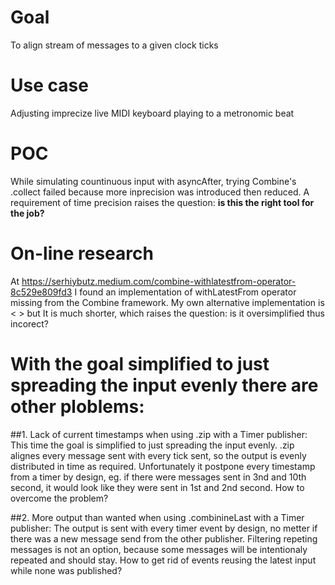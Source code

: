 # Goal
To align stream of messages to a given clock ticks

# Use case
Adjusting imprecize live MIDI keyboard playing to a metronomic beat

# POC
While simulating countinuous input with asyncAfter, trying Combine's .collect failed because more inprecision was introduced then reduced.
A requirement of time precision raises the question: **is this the right tool for the job?**

# On-line research
At https://serhiybutz.medium.com/combine-withlatestfrom-operator-8c529e809fd3 I found an implementation of withLatestFrom operator missing from the Combine framework. My own alternative implementation is < > but It is much shorter, which raises the question: is it oversimplified thus incorect?

# With the goal simplified to just spreading the input evenly there are other ploblems:

##1. Lack of current timestamps when using .zip with a Timer publisher:
This time the goal is simplified to just spreading the input evenly.
.zip alignes every message sent with every tick sent, so the output is evenly distributed in time as required.
Unfortunately it postpone every timestamp from a timer by design, eg. if there were messages sent in 3nd and 10th second, it would look like they were sent in 1st and 2nd second. How to overcome the problem?

##2. More output than wanted when using .combinineLast with a Timer publisher:
The output is sent with every timer event by design, no metter if there was a new message send from the other publisher. 
Filtering repeting messages is not an option, because some messages will be intentionaly repeated and should stay.
How to get rid of events reusing the latest input while none was published?

